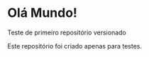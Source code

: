 # Olá Mundo!
 Teste de primeiro repositório versionado

 Este repositório foi criado apenas para testes.
